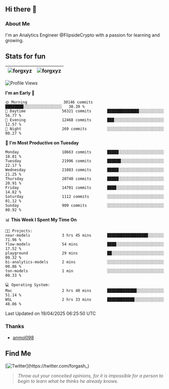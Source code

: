 ## Hi there 👋

### About Me

I'm an Analytics Engineer @FlipsideCrypto with a passion for learning and growing.
  
## Stats for fun

| <img align="center" src="https://github-readme-streak-stats.herokuapp.com/?user=forgxyz&theme=tokyonight" alt="forgxyz" /> | <img align="center" src="https://github-readme-stats.vercel.app/api?username=forgxyz&theme=tokyonight&show_icons=true" alt="forgxyz" /> |
| ------------- |------------- |


<!--START_SECTION:waka-->
![Profile Views](http://img.shields.io/badge/Profile%20Views-0-blue)

**I'm an Early 🐤** 

```text
🌞 Morning                30146 commits       ████████░░░░░░░░░░░░░░░░░   30.39 % 
🌆 Daytime                56321 commits       ██████████████░░░░░░░░░░░   56.77 % 
🌃 Evening                12468 commits       ███░░░░░░░░░░░░░░░░░░░░░░   12.57 % 
🌙 Night                  269 commits         ░░░░░░░░░░░░░░░░░░░░░░░░░   00.27 % 
```
📅 **I'm Most Productive on Tuesday** 

```text
Monday                   18663 commits       █████░░░░░░░░░░░░░░░░░░░░   18.81 % 
Tuesday                  21996 commits       ██████░░░░░░░░░░░░░░░░░░░   22.17 % 
Wednesday                21083 commits       █████░░░░░░░░░░░░░░░░░░░░   21.25 % 
Thursday                 20740 commits       █████░░░░░░░░░░░░░░░░░░░░   20.91 % 
Friday                   14701 commits       ████░░░░░░░░░░░░░░░░░░░░░   14.82 % 
Saturday                 1112 commits        ░░░░░░░░░░░░░░░░░░░░░░░░░   01.12 % 
Sunday                   909 commits         ░░░░░░░░░░░░░░░░░░░░░░░░░   00.92 % 
```


📊 **This Week I Spent My Time On** 

```text
🐱‍💻 Projects: 
near-models              3 hrs 45 mins       ██████████████████░░░░░░░   71.96 % 
flow-models              54 mins             ████░░░░░░░░░░░░░░░░░░░░░   17.52 % 
playground               29 mins             ██░░░░░░░░░░░░░░░░░░░░░░░   09.32 % 
bi-analytics-models      2 mins              ░░░░░░░░░░░░░░░░░░░░░░░░░   00.86 % 
ton-models               1 min               ░░░░░░░░░░░░░░░░░░░░░░░░░   00.33 % 

💻 Operating System: 
Mac                      2 hrs 40 mins       █████████████░░░░░░░░░░░░   51.14 % 
WSL                      2 hrs 33 mins       ████████████░░░░░░░░░░░░░   48.86 % 
```


 Last Updated on 19/04/2025 06:25:50 UTC
<!--END_SECTION:waka-->

### Thanks
 - [anmol098](https://github.com/anmol098/waka-readme-stats/)
  
## Find Me
[![Twitter](https://img.shields.io/twitter/url/https/twitter.com/forgash_.svg?style=social&label=Follow%20%40forgash_)](https://twitter.com/forgash_)


> *Throw out your conceited opinions, for it is impossible for a person to begin to learn what he thinks he already knows.* 
